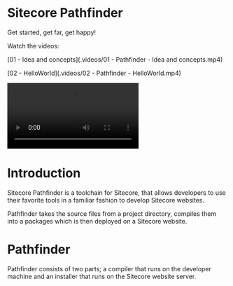 # Sitecore Pathfinder

Get started, get far, get happy!

Watch the videos:

[01 - Idea and concepts](.videos/01 - Pathfinder - Idea and concepts.mp4)

[02 - HelloWorld](.videos/02 - Pathfinder - HelloWorld.mp4)

<video src=".videos/01 - Pathfinder - Idea and concepts.mp4" controls preload></video>

Introduction
============
Sitecore Pathfinder is a toolchain for Sitecore, that allows developers to use their favorite tools in a familiar fashion to develop Sitecore websites.

Pathfinder takes the source files from a project directory, compiles them into a packages which is then deployed on a Sitecore website.

Pathfinder
==========
Pathfinder consists of two parts; a compiler that runs on the developer machine and an installer that runs on the Sitecore website server.
